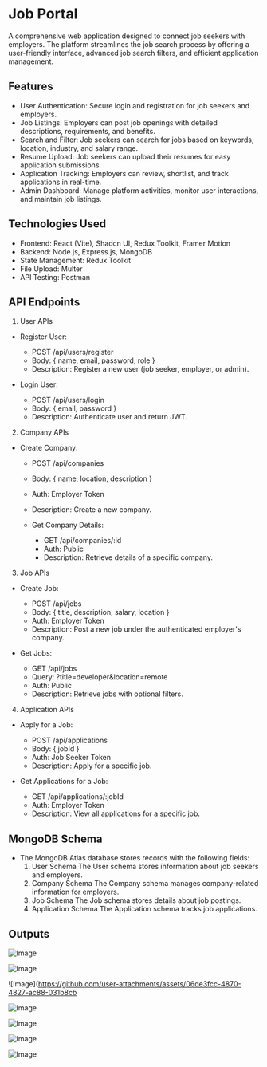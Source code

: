 # Job Portal

A comprehensive web application designed to connect job seekers with employers. The platform streamlines the job search process by offering a user-friendly interface, advanced job search filters, and efficient application management.

## Features
- User Authentication: Secure login and registration for job seekers and employers.
- Job Listings: Employers can post job openings with detailed descriptions, requirements, and benefits.
- Search and Filter: Job seekers can search for jobs based on keywords, location, industry, and salary range.
- Resume Upload: Job seekers can upload their resumes for easy application submissions.
- Application Tracking: Employers can review, shortlist, and track applications in real-time.
- Admin Dashboard: Manage platform activities, monitor user interactions, and maintain job listings.

## Technologies Used
- Frontend: React (Vite), Shadcn UI, Redux Toolkit, Framer Motion
- Backend: Node.js, Express.js, MongoDB
- State Management: Redux Toolkit
- File Upload: Multer
- API Testing: Postman

## API Endpoints
1. User APIs
  - Register User:
    - POST /api/users/register
    - Body: { name, email, password, role }
    - Description: Register a new user (job seeker, employer, or admin).

  - Login User:
    - POST /api/users/login
    - Body: { email, password }
    - Description: Authenticate user and return JWT.

2. Company APIs
- Create Company:
    - POST /api/companies
    - Body: { name, location, description }
    - Auth: Employer Token
    - Description: Create a new company.
  
  - Get Company Details: 
    - GET /api/companies/:id
    - Auth: Public
    - Description: Retrieve details of a specific company.

3. Job APIs
  - Create Job:  
    - POST /api/jobs
    - Body: { title, description, salary, location }
    - Auth: Employer Token
    - Description: Post a new job under the authenticated employer's company.

  - Get Jobs: 
    - GET /api/jobs
    - Query: ?title=developer&location=remote
    - Auth: Public
    - Description: Retrieve jobs with optional filters.

4. Application APIs
  - Apply for a Job:
    - POST /api/applications
    - Body: { jobId }
    - Auth: Job Seeker Token
    - Description: Apply for a specific job.

  - Get Applications for a Job:
    - GET /api/applications/:jobId
    - Auth: Employer Token
    - Description: View all applications for a specific job.


## MongoDB Schema
- The MongoDB Atlas database stores records with the following fields:
  1. User Schema
  The User schema stores information about job seekers and employers.
  2. Company Schema
  The Company schema manages company-related information for employers.
  3. Job Schema
  The Job schema stores details about job postings.
  4. Application Schema
  The Application schema tracks job applications.

 ## Outputs
![Image](https://github.com/user-attachments/assets/e5fc9434-7883-42e5-b7be-2fb48372c169)

![Image](https://github.com/user-attachments/assets/4029aaa9-14ee-4a6c-9c66-8ecc1670a435)

![Image](https://github.com/user-attachments/assets/06de3fcc-4870-4827-ac88-031b8cb

![Image](https://github.com/user-attachments/assets/c86da73b-3bd7-4ed6-ba8a-8e6b99c2ecdd)

![Image](https://github.com/user-attachments/assets/f08aae53-839d-472d-985a-5fca87252419)

![Image](https://github.com/user-attachments/assets/c3ec0d31-299b-48fc-ae82-fcc9c1cb5179)

![Image](https://github.com/user-attachments/assets/fd936087-01a2-4dae-b7b7-25d04fa9430e)

